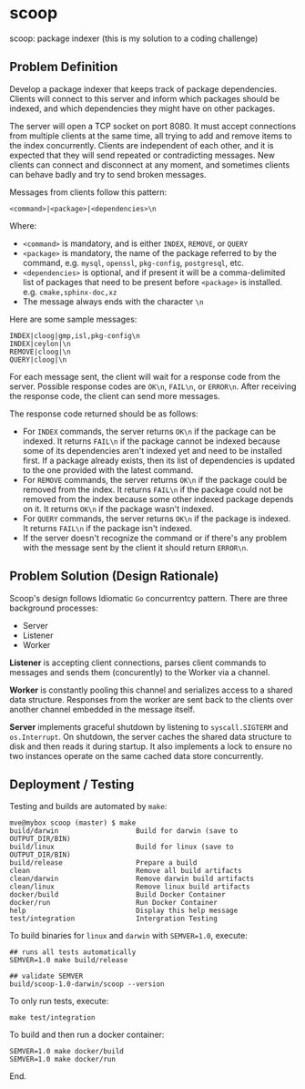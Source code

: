 # scoop
scoop: package indexer (this is my solution to a coding challenge)

## Problem Definition
Develop a package indexer that keeps track of package dependencies. Clients will connect to this server and inform which packages should be indexed, and which dependencies they might have on other packages.

The server will open a TCP socket on port 8080. It must accept connections from multiple clients at the same time, all trying to add and remove items to the index concurrently. Clients are independent of each other, and it is expected that they will send repeated or contradicting messages. New clients can connect and disconnect at any moment, and sometimes clients can behave badly and try to send broken messages.

Messages from clients follow this pattern:

```
<command>|<package>|<dependencies>\n
```

Where:
* `<command>` is mandatory, and is either `INDEX`, `REMOVE`, or `QUERY`
* `<package>` is mandatory, the name of the package referred to by the command, e.g. `mysql`, `openssl`, `pkg-config`, `postgresql`, etc.
* `<dependencies>` is optional, and if present it will be a comma-delimited list of packages that need to be present before `<package>` is installed. e.g. `cmake,sphinx-doc,xz`
* The message always ends with the character `\n`

Here are some sample messages:
```
INDEX|cloog|gmp,isl,pkg-config\n
INDEX|ceylon|\n
REMOVE|cloog|\n
QUERY|cloog|\n
```

For each message sent, the client will wait for a response code from the server. Possible response codes are `OK\n`, `FAIL\n`, or `ERROR\n`. After receiving the response code, the client can send more messages.

The response code returned should be as follows:
* For `INDEX` commands, the server returns `OK\n` if the package can be indexed. It returns `FAIL\n` if the package cannot be indexed because some of its dependencies aren't indexed yet and need to be installed first. If a package already exists, then its list of dependencies is updated to the one provided with the latest command.
* For `REMOVE` commands, the server returns `OK\n` if the package could be removed from the index. It returns `FAIL\n` if the package could not be removed from the index because some other indexed package depends on it. It returns `OK\n` if the package wasn't indexed.
* For `QUERY` commands, the server returns `OK\n` if the package is indexed. It returns `FAIL\n` if the package isn't indexed.
* If the server doesn't recognize the command or if there's any problem with the message sent by the client it should return `ERROR\n`.

## Problem Solution (Design Rationale)
Scoop's design follows Idiomatic `Go` concurrentcy pattern.  There are three background processes:

- Server
- Listener
- Worker

**Listener** is accepting client connections, parses client commands to messages and sends them (concurently) to the Worker via a channel.  

**Worker** is constantly pooling this channel and serializes access to a shared data structure.  Responses from the worker are sent back to the clients over another channel embedded in the message itself.

**Server** implements graceful shutdown by listening to `syscall.SIGTERM` and `os.Interrupt`.  On shutdown, the server caches the shared data structure to disk and then reads it during startup.  It also implements a lock to ensure no two instances operate on the same cached data store concurrently.

## Deployment / Testing

Testing and builds are automated by `make`:

```
mve@mybox scoop (master) $ make
build/darwin                   Build for darwin (save to OUTPUT_DIR/BIN)
build/linux                    Build for linux (save to OUTPUT_DIR/BIN)
build/release                  Prepare a build
clean                          Remove all build artifacts
clean/darwin                   Remove darwin build artifacts
clean/linux                    Remove linux build artifacts
docker/build                   Build Docker Container
docker/run                     Run Docker Container
help                           Display this help message
test/integration               Intergration Testing
```

To build binaries for `linux` and `darwin` with `SEMVER=1.0`, execute:

```
## runs all tests automatically
SEMVER=1.0 make build/release

## validate SEMVER
build/scoop-1.0-darwin/scoop --version
```

To only run tests, execute:

```
make test/integration
```

To build and then run a docker container:

```
SEMVER=1.0 make docker/build
SEMVER=1.0 make docker/run
```

End.